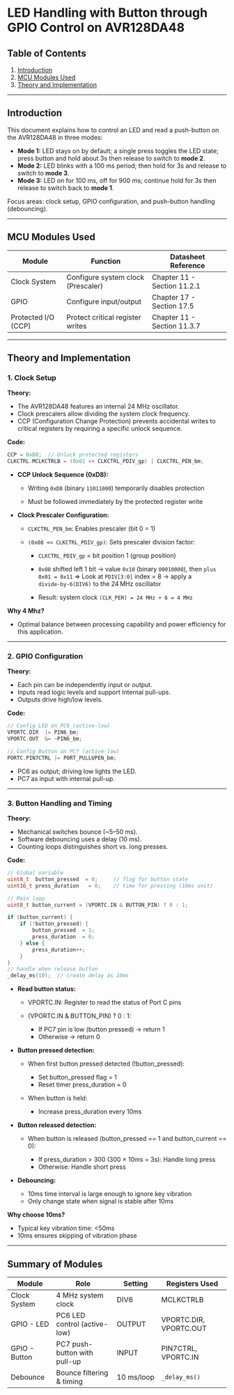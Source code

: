 # LED Handling with Button through GPIO Control on AVR128DA48 

## Table of Contents

1. [Introduction](#introduction)
2. [MCU Modules Used](#mcu-modules-used)
3. [Theory and Implementation](#theory-and-implementation)

---

## Introduction

This document explains how to control an LED and read a push-button on the AVR128DA48 in three modes:

* **Mode 1:** LED stays on by default; a single press toggles the LED state; press button and hold about 3s then release to switch to **mode 2**.
* **Mode 2:** LED blinks with a 100 ms period; then hold for 3s and release to switch to **mode 3**.
* **Mode 3:** LED on for 100 ms, off for 900 ms; continue hold for 3s then release to switch back to **mode 1**.

Focus areas: clock setup, GPIO configuration, and push-button handling (debouncing).

---

## MCU Modules Used

| Module              | Function                           | Datasheet Reference |
| ------------------- | ---------------------------------- | ------------------- |
| Clock System        | Configure system clock (Prescaler) | Chapter 11 - Section 11.2.1          |
| GPIO                | Configure input/output             | Chapter 17 - Section 17.5          |
| Protected I/O (CCP) | Protect critical register writes   | Chapter 11 - Section 11.3.7         |

---

## Theory and Implementation

### 1. Clock Setup

**Theory:**

* The AVR128DA48 features an internal 24 MHz oscillator.
* Clock prescalers allow dividing the system clock frequency.
* CCP (Configuration Change Protection) prevents accidental writes to critical registers by requiring a specific unlock sequence.

**Code:**

```c
CCP = 0xD8;  // Unlock protected registers
CLKCTRL.MCLKCTRLB = (0x01 << CLKCTRL_PDIV_gp) | CLKCTRL_PEN_bm;
```

* **CCP Unlock Sequence (0xD8):**
    - Writing `0xD8` (binary `11011000`) temporarily disables protection

    - Must be followed immediately by the protected register write

* **Clock Prescaler Configuration:**

    - `CLKCTRL_PEN_bm`: Enables prescaler (bit 0 = 1)

    - `(0x08 << CLKCTRL_PDIV_gp)`: Sets prescaler division factor:

        - `CLKCTRL_PDIV_gp` = bit position 1 (group position)

        - `0x08` shifted left 1 bit -> value `0x10` (binary `00010000`), then `plus 0x01 = 0x11` => Look at `PDIV[3:0]` index = 8 -> apply a `divide‑by‑6(DIV6)` to the 24 MHz oscillator
        - Result: system clock `(CLK_PER) = 24 MHz ÷ 6 = 4 MHz`

**Why 4 Mhz?** 
- Optimal balance between processing capability and power efficiency for this application.
---

### 2. GPIO Configuration

**Theory:**

* Each pin can be independently input or output.
* Inputs read logic levels and support internal pull-ups.
* Outputs drive high/low levels.

**Code:**

```c
// Config LED on PC6 (active-low)
VPORTC.DIR  |= PIN6_bm;
VPORTC.OUT  &= ~PIN6_bm;

// Config Button on PC7 (active-low)
PORTC.PIN7CTRL |= PORT_PULLUPEN_bm;
```

* PC6 as output; driving low lights the LED.
* PC7 as input with internal pull-up.

---

### 3. Button Handling and Timing

**Theory:**

* Mechanical switches bounce (\~5–50 ms).
* Software debouncing uses a delay (10 ms).
* Counting loops distinguishes short vs. long presses.

**Code:**

```c
// Global variable
uint8_t  button_pressed  = 0;     // flag for button state
uint16_t press_duration   = 0;    // time for pressing (10ms unit)

// Main loop
uint8_t button_current = (VPORTC.IN & BUTTON_PIN) ? 0 : 1;

if (button_current) {
    if (!button_pressed) {
        button_pressed  = 1;
        press_duration  = 0;
    } else {
        press_duration++;
    }
}
// handle when release button
_delay_ms(10);  // create delay as 10ms
```

* **Read button status:**

  * VPORTC.IN: Register to read the status of Port C pins
  * (VPORTC.IN & BUTTON_PIN) ? 0 : 1:

    * If PC7 pin is low (button pressed) -> return 1
    * Otherwise -> return 0
* **Button pressed detection:**

  * When first button pressed detected (!button_pressed):

    * Set button_pressed flag = 1
    * Reset timer press_duration = 0
  * When button is held:

    * Increase press_duration every 10ms
* **Button released detection:**

  * When button is released (button_pressed == 1 and button_current == 0):

    * If press_duration > 300 (300 × 10ms = 3s): Handle long press
    * Otherwise: Handle short press
* **Debouncing:**

  * 10ms time interval is large enough to ignore key vibration
  * Only change state when signal is stable after 10ms

**Why choose 10ms?**
  * Typical key vibration time: <50ms
  * 10ms ensures skipping of vibration phase

---

## Summary of Modules

| Module        | Role                         | Setting    | Registers Used         |
| ------------- | ---------------------------- | ---------- | ---------------------- |
| Clock System  | 4 MHz system clock           | DIV6       | MCLKCTRLB              |
| GPIO - LED    | PC6 LED control (active-low) | OUTPUT     | VPORTC.DIR, VPORTC.OUT |
| GPIO - Button | PC7 push-button with pull-up | INPUT      | PIN7CTRL, VPORTC.IN    |
| Debounce      | Bounce filtering & timing    | 10 ms/loop | `_delay_ms()`          |
